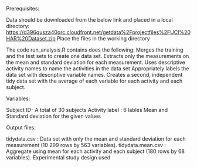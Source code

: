 

Prerequisites:

Data should be downloaded from the below link and placed in a local directory:
https://d396qusza40orc.cloudfront.net/getdata%2Fprojectfiles%2FUCI%20HAR%20Dataset.zip 
Place the files in the working directory




The code run_analysis.R contains does the following:
Merges the training and the test sets to create one data set.
Extracts only the measurements on the mean and standard deviation for each measurement. 
Uses descriptive activity names to name the activities in the data set
Appropriately labels the data set with descriptive variable names. 
Creates a second, independent tidy data set with the average of each variable for each activity and each subject. 


Variables:

Subject ID- A total of 30 subjects
Activity label : 6 lables
Mean and Standard deviation for the given values


Output files:

tidydata.csv : Data set with only the mean and standard deviation for each measurement (10 299 rows by 563 variables).
tidydata.mean.csv : Aggregate using mean for each activity and each subject (180 rows by 68 variables).
Experimental study design used

